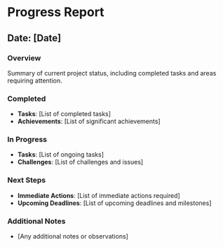 # Progress Report

## Date: [Date]

### Overview
Summary of current project status, including completed tasks and areas requiring attention.

### Completed
- **Tasks**: [List of completed tasks]
- **Achievements**: [List of significant achievements]

### In Progress
- **Tasks**: [List of ongoing tasks]
- **Challenges**: [List of challenges and issues]

### Next Steps
- **Immediate Actions**: [List of immediate actions required]
- **Upcoming Deadlines**: [List of upcoming deadlines and milestones]

### Additional Notes
- [Any additional notes or observations]
